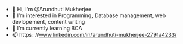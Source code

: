 - 👋 Hi, I’m @Arundhuti Mukherjee
- 👀 I’m interested in Programming, Database management, web devlopement, content writing
- 🌱 I’m currently learning BCA
- 📫  https: //www.linkedin.com/in/arundhuti-mukherjee-2791a4233/

<!---
Arundhuti02/Arundhuti02 is a ✨ special ✨ repository because its `README.md` (this file) appears on your GitHub profile.
You can click the Preview link to take a look at your changes.
--->
